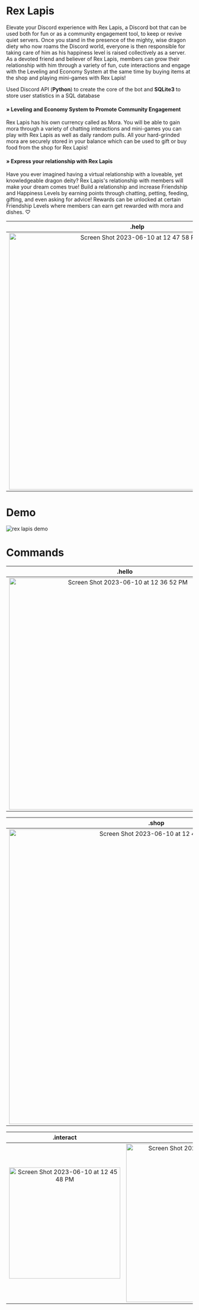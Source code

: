 # Rex Lapis
Elevate your Discord experience with Rex Lapis, a Discord bot that can be used both for fun or as a community engagement tool, to keep or revive quiet servers. Once you stand in the presence of the mighty, wise dragon diety who now roams the Discord world, everyone is then responsible for taking care of him as his happiness level is raised collectively as a server. As a devoted friend and believer of Rex Lapis, members can grow their relationship with him through a variety of fun, cute interactions and engage with the Leveling and Economy System at the same time by buying items at the shop and playing mini-games with Rex Lapis! 

Used Discord API (**Python**) to create the core of the bot and **SQLite3** to store user statistics in a SQL database

#### » Leveling and Economy System to Promote Community Engagement
Rex Lapis has his own currency called as Mora. You will be able to gain mora through a variety of chatting interactions and mini-games you can play with Rex Lapis as well as daily random pulls. All your hard-grinded mora are securely stored in your balance which can be used to gift or buy food from the shop for Rex Lapis!

#### » Express your relationship with Rex Lapis
Have you ever imagined having a virtual relationship with a loveable, yet knowledgeable dragon deity? Rex Lapis's relationship with members will make your dream comes true! Build a relationship and increase Friendship and Happiness Levels by earning points through chatting, petting, feeding, gifting, and even asking for advice! Rewards can be unlocked at certain Friendship Levels where members can earn get rewarded with mora and dishes. ♡

.help                     | .terms               
:-------------------------:|:-------------------------:
<img width="692" alt="Screen Shot 2023-06-10 at 12 47 58 PM" src="https://github.com/anjalis-ingh/RexLapis/assets/96373072/9c1c3769-4c1e-4a92-ac14-d6dae4b4ff71"> | <img width="625" alt="Screen Shot 2023-06-11 at 10 19 41 PM" src="https://github.com/anjalis-ingh/RexLapis/assets/96373072/84f7dc7d-9ff8-4865-a443-0b73d5d1331f">

# Demo
![rex lapis demo](https://github.com/anjalis-ingh/RexLapis/assets/96373072/cb41473b-f712-4cd5-9f66-69203cd5ca0f)

# Commands
.hello                     | .status                   | .gift
:-------------------------:|:-------------------------:|:-------------------------:
<img width="625" alt="Screen Shot 2023-06-10 at 12 36 52 PM" src="https://github.com/anjalis-ingh/RexLapis/assets/96373072/a4cd7276-7fff-4c49-b515-ace1386073ce"> | <img width="432" alt="Screen Shot 2023-06-10 at 12 41 59 PM" src="https://github.com/anjalis-ingh/RexLapis/assets/96373072/7f91f849-0667-4250-acc6-c66156f23a3d"> | <img width="485" alt="Screen Shot 2023-06-10 at 12 46 09 PM" src="https://github.com/anjalis-ingh/RexLapis/assets/96373072/d381b701-0900-462a-b0fd-3b8922507fd2">

.shop                     | .inventory                   | .level
:-------------------------:|:-------------------------:|:-------------------------:
<img width="795" alt="Screen Shot 2023-06-10 at 12 44 21 PM" src="https://github.com/anjalis-ingh/RexLapis/assets/96373072/58f2dab8-6796-45c4-a516-927435e51bf8"> | <img width="761" alt="Screen Shot 2023-06-10 at 12 44 44 PM" src="https://github.com/anjalis-ingh/RexLapis/assets/96373072/0e8b2125-faac-48ae-8d16-7371eaec7e13"> | <img width="627" alt="Screen Shot 2023-06-10 at 1 38 46 PM" src="https://github.com/anjalis-ingh/RexLapis/assets/96373072/e53ee354-4863-436a-99ea-1fc4da81c5dd">

.interact                     | .feed                   | .pet
:-------------------------:|:-------------------------:|:-------------------------:
<img width="300" alt="Screen Shot 2023-06-10 at 12 45 48 PM" src="https://github.com/anjalis-ingh/RexLapis/assets/96373072/25258eca-57f8-48c4-8458-25745f40e77f"> | <img width="427" alt="Screen Shot 2023-06-10 at 12 45 13 PM" src="https://github.com/anjalis-ingh/RexLapis/assets/96373072/9671b841-d90c-4e96-b074-05c47c117b67"> | <img width="427" alt="Screen Shot 2023-06-10 at 1 39 28 PM" src="https://github.com/anjalis-ingh/RexLapis/assets/96373072/1a12641c-b385-4810-b589-cfd794aa14ce">

